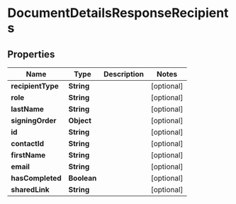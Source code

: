 

# DocumentDetailsResponseRecipients


## Properties

Name | Type | Description | Notes
------------ | ------------- | ------------- | -------------
**recipientType** | **String** |  |  [optional]
**role** | **String** |  |  [optional]
**lastName** | **String** |  |  [optional]
**signingOrder** | **Object** |  |  [optional]
**id** | **String** |  |  [optional]
**contactId** | **String** |  |  [optional]
**firstName** | **String** |  |  [optional]
**email** | **String** |  |  [optional]
**hasCompleted** | **Boolean** |  |  [optional]
**sharedLink** | **String** |  |  [optional]



